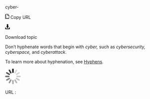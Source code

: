 ﻿# 

cyber-

![Copy URL](media/cyber/Copy.png)
Copy URL

![Download](media/cyber/Download.png)

Download topic

Don’t hyphenate words that begin with *cyber,* such as *cybersecurity,* *cyberspace,* and *cyberattack*.

To learn more about hyphenation, see [Hyphens](https://worldready.cloudapp.net/Styleguide/Read?id=2700&topicid=28765).

![In progress](media/cyber/activity-large.gif)

URL :
